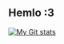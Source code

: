 ## Hemlo :3

[![My Git stats](https://github-readme-stats.vercel.app/api?username=Darsh-A)](https://github.com/Darsh-A/github-readme-stats)
<!--
**Darsh-A/Darsh-A** is a ✨ _special_ ✨ repository because its `README.md` (this file) appears on your GitHub profile.

Here are some ideas to get you started:

- 🔭 I’m currently working on ...
- 🌱 I’m currently learning ...
- 👯 I’m looking to collaborate on ...
- 🤔 I’m looking for help with ...
- 💬 Ask me about ...
- 📫 How to reach me: ...
- 😄 Pronouns: ...
- ⚡ Fun fact: ...
-->
